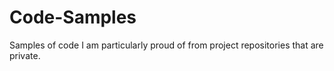 # Code-Samples
Samples of code I am particularly proud of from project repositories that are private.
